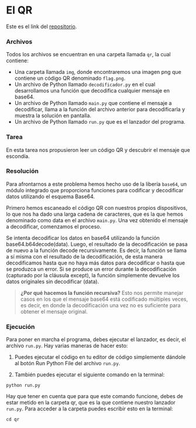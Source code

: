 # El QR

Este es el link del [repositorio](https://github.com/lauralardies/qr/tree/main).

### Archivos

Todos los archivos se encuentran en una carpeta llamada `qr`, la cual contiene:
- Una carpeta llamada `img`, donde encontraremos una imagen png que contiene un código QR denominado `flag.png`.
- Un archivo de Python llamado `decodificador.py` en el cual desarrollamos una función que decodifica cualquier mensaje en base64.
- Un archivo de Python llamado `main.py` que contiene el mensaje a decodificar, llama a la función del archivo anterior para decodificarla y muestra la solución en pantalla.
- Un archivo de Python llamado `run.py` que es el lanzador del programa. 

### Tarea

En esta tarea nos propusieron leer un código QR y descubrir el mensaje que escondía. 

### Resolución

Para afrontarnos a este problema hemos hecho uso de la libería `base64`, un módulo integrado que proporciona funciones para codificar y decodificar datos utilizando el esquema Base64. 

Primero hemos escaneado el código QR con nuestros propios dispositivos, lo que nos ha dado una larga cadena de caracteres, que es la que hemos denominado como data en el archivo `main.py`. Una vez obtenido el mensaje a decodificar, comenzamos el proceso. 

Se intenta decodificar los datos en base64 utilizando la función base64.b64decode(data). Luego, el resultado de la decodificación se pasa de nuevo a la función decode recursivamente. Es decir, la función se llama a sí misma con el resultado de la decodificación, de esta manera decodificamos hasta que no haya más datos para decodificar o hasta que se produzca un error. Si se produce un error durante la decodificación (capturado por la cláusula except), la función simplemente devuelve los datos originales sin decodificar (data).

> **¿Por qué hacemos la función recursiva?** Esto nos permite manejar casos en los que el mensaje base64 está codificado múltiples veces, es decir, en donde la decodificación una vez no es suficiente para obtener el mensaje original.

### Ejecución

Para poner en marcha el programa, debes ejecutar el lanzador, es decir, el archivo `run.py`. Hay varias maneras de hacer esto:

1. Puedes ejecutar el código en tu editor de código simplemente dándole al botón Run Python File del archivo `run.py`.
   
2. También puedes ejecutar el siguiente comando en la terminal: 

```
python run.py
```

Hay que tener en cuenta que para que este comando funcione, debes de estar metido en la carpeta qr, que es la que contiene nuestro lanzador `run.py`. Para acceder a la carpeta puedes escribir esto en la terminal:

```
cd qr
```
